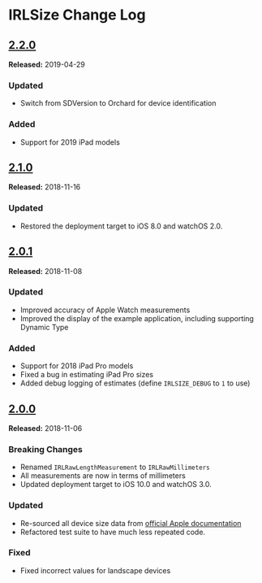 # IRLSize Change Log

## [2.2.0](https://github.com/detroit-labs/IRLSize/releases/tag/2.2.0)
**Released:** 2019-04-29

### Updated
  - Switch from SDVersion to Orchard for device identification

### Added
  - Support for 2019 iPad models

## [2.1.0](https://github.com/detroit-labs/IRLSize/releases/tag/2.1.0)
**Released:** 2018-11-16

### Updated
  - Restored the deployment target to iOS 8.0 and watchOS 2.0.

## [2.0.1](https://github.com/detroit-labs/IRLSize/releases/tag/2.0.1)
**Released:** 2018-11-08

### Updated
  - Improved accuracy of Apple Watch measurements
  - Improved the display of the example application, including supporting Dynamic Type

### Added
  - Support for 2018 iPad Pro models
  - Fixed a bug in estimating iPad Pro sizes
  - Added debug logging of estimates (define `IRLSIZE_DEBUG` to `1` to use)

## [2.0.0](https://github.com/detroit-labs/IRLSize/releases/tag/2.0.0)
**Released:** 2018-11-06

### Breaking Changes
  - Renamed `IRLRawLengthMeasurement` to `IRLRawMillimeters`
  - All measurements are now in terms of millimeters
  - Updated deployment target to iOS 10.0 and watchOS 3.0.

### Updated
  - Re-sourced all device size data from [official Apple documentation](https://developer.apple.com/accessories)
  - Refactored test suite to have much less repeated code.

### Fixed
  - Fixed incorrect values for landscape devices
